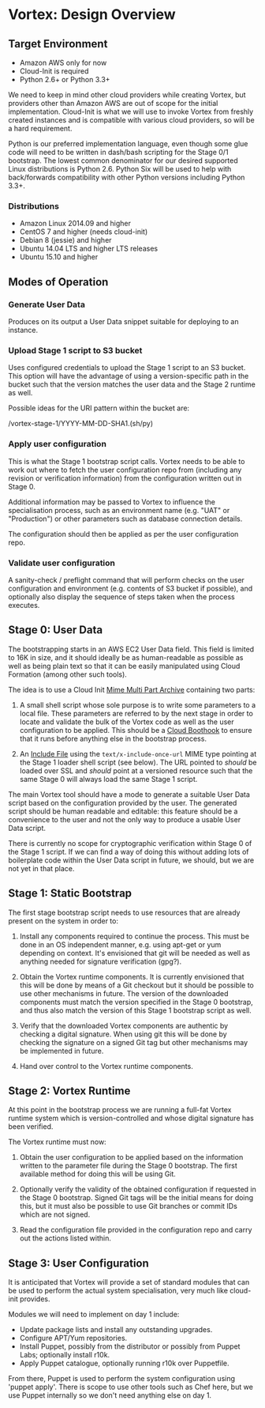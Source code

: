 Vortex: Design Overview
=======================

Target Environment
------------------

- Amazon AWS only for now
- Cloud-Init is required
- Python 2.6+ or Python 3.3+

We need to keep in mind other cloud providers while creating Vortex, but
providers other than Amazon AWS are out of scope for the initial
implementation. Cloud-Init is what we will use to invoke Vortex from freshly
created instances and is compatible with various cloud providers, so will be a
hard requirement.

Python is our preferred implementation language, even though some glue code
will need to be written in dash/bash scripting for the Stage 0/1 bootstrap. The
lowest common denominator for our desired supported Linux distributions is
Python 2.6. Python Six will be used to help with back/forwards compatibility
with other Python versions including Python 3.3+.

### Distributions

- Amazon Linux 2014.09 and higher
- CentOS 7 and higher (needs cloud-init)
- Debian 8 (jessie) and higher
- Ubuntu 14.04 LTS and higher LTS releases
- Ubuntu 15.10 and higher

Modes of Operation
------------------

### Generate User Data

Produces on its output a User Data snippet suitable for deploying to an
instance.

### Upload Stage 1 script to S3 bucket

Uses configured credentials to upload the Stage 1 script to an S3 bucket. This
option will have the advantage of using a version-specific path in the bucket
such that the version matches the user data and the Stage 2 runtime as well.

Possible ideas for the URI pattern within the bucket are:

/vortex-stage-1/YYYY-MM-DD-SHA1.(sh/py)

### Apply user configuration

This is what the Stage 1 bootstrap script calls. Vortex needs to be able to
work out where to fetch the user configuration repo from (including any
revision or verification information) from the configuration written out in
Stage 0.

Additional information may be passed to Vortex to influence the specialisation
process, such as an environment name (e.g. "UAT" or "Production") or other
parameters such as database connection details.

The configuration should then be applied as per the user configuration repo.

### Validate user configuration

A sanity-check / preflight command that will perform checks on the user
configuration and environment (e.g. contents of S3 bucket if possible), and
optionally also display the sequence of steps taken when the process executes.

Stage 0: User Data
------------------

The bootstrapping starts in an AWS EC2 User Data field. This field is limited
to 16K in size, and it should ideally be as human-readable as possible as well
as being plain text so that it can be easily manipulated using Cloud Formation
(among other such tools).

The idea is to use a Cloud Init [Mime Multi Part Archive][ci-mime-multipart]
containing two parts:

1.  A small shell script whose sole purpose is to write some parameters to a
    local file. These parameters are referred to by the next stage in order to
    locate and validate the bulk of the Vortex code as well as the user
    configuration to be applied. This should be a [Cloud Boothook][ci-boothook]
    to ensure that it runs before anything else in the bootstrap process.

2.  An [Include File][ci-include] using the `text/x-include-once-url` MIME type
    pointing at the Stage 1 loader shell script (see below). The URL pointed to
    _should_ be loaded over SSL and _should_ point at a versioned resource such
    that the same Stage 0 will always load the same Stage 1 script.

The main Vortex tool should have a mode to generate a suitable User Data script
based on the configuration provided by the user. The generated script should be
human readable and editable: this feature should be a convenience to the user
and not the only way to produce a usable User Data script.

There is currently no scope for cryptographic verification within Stage 0 of
the Stage 1 script. If we can find a way of doing this without adding lots of
boilerplate code within the User Data script in future, we should, but we are
not yet in that place.

[ci-mime-multipart]: https://cloudinit.readthedocs.org/en/latest/topics/format.html#mime-multi-part-archive
[ci-boothook]: https://cloudinit.readthedocs.org/en/latest/topics/format.html#cloud-boothook
[ci-include]: https://cloudinit.readthedocs.org/en/latest/topics/format.html#include-file

Stage 1: Static Bootstrap
-------------------------

The first stage bootstrap script needs to use resources that are already
present on the system in order to:

1.  Install any components required to continue the process. This must be done
    in an OS independent manner, e.g. using apt-get or yum depending on
    context. It's envisioned that git will be needed as well as anything needed
    for signature verification (gpg?).

2.  Obtain the Vortex runtime components. It is currently envisioned that this
    will be done by means of a Git checkout but it should be possible to use
    other mechanisms in future. The version of the downloaded components must
    match the version specified in the Stage 0 bootstrap, and thus also match
    the version of this Stage 1 bootstrap script as well.

3.  Verify that the downloaded Vortex components are authentic by checking a
    digital signature. When using git this will be done by checking the
    signature on a signed Git tag but other mechanisms may be implemented in
    future.

4.  Hand over control to the Vortex runtime components.

Stage 2: Vortex Runtime
-----------------------

At this point in the bootstrap process we are running a full-fat Vortex runtime
system which is version-controlled and whose digital signature has been
verified.

The Vortex runtime must now:

1. Obtain the user configuration to be applied based on the information written
   to the parameter file during the Stage 0 bootstrap. The first available
   method for doing this will be using Git.

2. Optionally verify the validity of the obtained configuration if requested in
   the Stage 0 bootstrap. Signed Git tags will be the initial means for doing
   this, but it must also be possible to use Git branches or commit IDs which
   are not signed.

3. Read the configuration file provided in the configuration repo and carry out
   the actions listed within.

Stage 3: User Configuration
---------------------------

It is anticipated that Vortex will provide a set of standard modules that can
be used to perform the actual system specialisation, very much like cloud-init
provides.

Modules we will need to implement on day 1 include:

*    Update package lists and install any outstanding upgrades.
*    Configure APT/Yum repositories.
*    Install Puppet, possibly from the distributor or possibly from Puppet
     Labs; optionally install r10k.
*    Apply Puppet catalogue, optionally running r10k over Puppetfile.

From there, Puppet is used to perform the system configuration using
'puppet apply'. There is scope to use other tools such as Chef here, but we use
Puppet internally so we don't need anything else on day 1.
